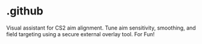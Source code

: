 # .github
Visual assistant for CS2 aim alignment. Tune aim sensitivity, smoothing, and field targeting using a secure external overlay tool. For Fun!
